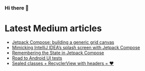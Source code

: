 ### Hi there 👋

<!--
**patxibocos/patxibocos** is a ✨ _special_ ✨ repository because its `README.md` (this file) appears on your GitHub profile.

Here are some ideas to get you started:

- 🔭 I’m currently working on ...
- 🌱 I’m currently learning ...
- 👯 I’m looking to collaborate on ...
- 🤔 I’m looking for help with ...
- 💬 Ask me about ...
- 📫 How to reach me: ...
- 😄 Pronouns: ...
- ⚡ Fun fact: ...
-->

# Latest Medium articles
<!-- BLOG-POST-LIST:START -->
- [Jetpack Compose: building a generic grid canvas](https://patxi.medium.com/jetpack-compose-building-a-generic-grid-canvas-557da35493fe?source=rss-5b1f692a180a------2)
- [Mimicking IntelliJ IDEA’s splash screen with Jetpack Compose](https://patxi.medium.com/mimicking-intellij-idea-splash-screen-with-jetpack-compose-9cfbaebbe34a?source=rss-5b1f692a180a------2)
- [Remembering the State in Jetpack Compose](https://patxi.medium.com/remembering-the-state-in-jetpack-compose-e97928ecff68?source=rss-5b1f692a180a------2)
- [Road to Android UI tests](https://patxi.medium.com/road-to-android-ui-tests-5d2b180f3eca?source=rss-5b1f692a180a------2)
- [Sealed classes + RecyclerView with headers = ❤️](https://patxi.medium.com/sealed-classes-recyclerview-with-headers-%EF%B8%8F-14b87d41deb6?source=rss-5b1f692a180a------2)
<!-- BLOG-POST-LIST:END -->